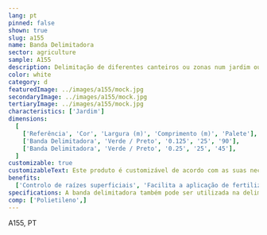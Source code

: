 ```yaml
---
lang: pt
pinned: false
shown: true
slug: a155
name: Banda Delimitadora
sector: agriculture
sample: A155
description: Delimitação de diferentes canteiros ou zonas num jardim ou relvado. Pode também ser utilizada nas bordaduras.
color: white
category: d
featuredImage: ../images/a155/mock.jpg
secondaryImage: ../images/a155/mock.jpg
tertiaryImage: ../images/a155/mock.jpg
characteristics: ['Jardim']
dimensions:
  [
    ['Referência', 'Cor', 'Largura (m)', 'Comprimento (m)', 'Palete'],
    ['Banda Delimitadora', 'Verde / Preto', '0.125', '25', '90'],
    ['Banda Delimitadora', 'Verde / Preto', '0.25', '25', '45'],
  ]
customizable: true
customizableText: Este produto é customizável de acordo com as suas necessidades. Contacte-nos para mais informações.
benefits:
  ['Controlo de raízes superficiais', 'Facilita a aplicação de fertilizantes e outros produtos', 'Produto amigo do ambiente e 100% reciclável']
specifications: A banda delimitadora também pode ser utilizada na delimitação de caminhos pedonais e ciclovias.
comp: ['Polietileno',]
---
```


A155, PT
